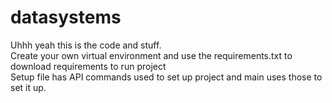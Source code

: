# datasystems
Uhhh yeah this is the code and stuff.\
Create your own virtual environment and use the requirements.txt to download requirements to run project\
Setup file has API commands used to set up project and main uses those to set it up.
